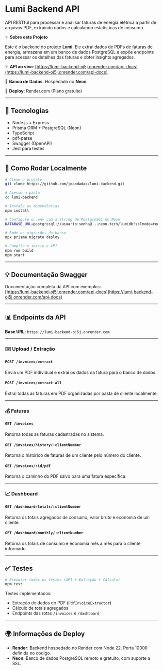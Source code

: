 # Lumi Backend API

API RESTful para processar e analisar faturas de energia elétrica a partir de arquivos PDF, extraindo dados e calculando estatísticas de consumo.

✨ **Sobre este Projeto**

Este é o backend do projeto **Lumi**. Ele extrai dados de PDFs de faturas de energia, armazena em um banco de dados PostgreSQL e expõe endpoints para acessar os detalhes das faturas e obter insights agregados.

✨ **API ao vivo**: [https://lumi-backend-oj5j.onrender.com/api-docs](https://lumi-backend-oj5j.onrender.com/api-docs)

📂 **Banco de Dados**: Hospedado no **Neon**

🚀 **Deploy**: Render.com (Plano gratuito)

---

## 📃 Tecnologias

- Node.js + Express  
- Prisma ORM + PostgreSQL (Neon)  
- TypeScript  
- pdf-parse  
- Swagger (OpenAPI)  
- Jest para testes  

---

## 🔹 Como Rodar Localmente

```bash
# Clone o projeto
git clone https://github.com/joaodadas/lumi-backend.git

# Acesse a pasta
cd lumi-backend

# Instale as dependências
npm install

# Configure o .env com a string do PostgreSQL no Neon
DATABASE_URL=postgresql://usuario:senha@...neon.tech/lumidb?sslmode=require

# Rode as migrações do banco
npx prisma migrate deploy

# Compile e inicie a API
npm run build
npm start
```

---

## 💡 Documentação Swagger

Documentação completa da API com exemplos:  
[https://lumi-backend-oj5j.onrender.com/api-docs](https://lumi-backend-oj5j.onrender.com/api-docs)

---

## 📊 Endpoints da API

**Base URL**: `https://lumi-backend-oj5j.onrender.com`

---

### ✉️ Upload / Extração

#### `POST /invoices/extract`  
Envia um PDF individual e extrai os dados da fatura para o banco de dados.

#### `POST /invoices/extract-all`  
Extrai todas as faturas em PDF organizadas por pasta de cliente localmente.

---

### 💰 Faturas

#### `GET /invoices`  
Retorna todas as faturas cadastradas no sistema.

#### `GET /invoices/history/:clientNumber`  
Retorna o histórico de faturas de um cliente pelo número do cliente.

#### `GET /invoices/:id/pdf`  
Retorna o caminho do PDF salvo para uma fatura específica.

---

### 📈 Dashboard

#### `GET /dashboard/totals/:clientNumber`  
Retorna os totais agregados de consumo, valor bruto e economia de um cliente.

#### `GET /dashboard/monthly/:clientNumber`  
Retorna os totais de consumo e economia mês a mês para o cliente informado.

---

## ✅ Testes

```bash
# Executar todos os testes (API + Extração + Cálculo)
npm test
```

Testes implementados:

- Extração de dados do PDF (`PdfInvoiceExtractor`)
- Cálculo de totais agregados
- Endpoints das rotas `/invoices` e `/dashboard`

---

## 🌍 Informações de Deploy

- **Render**: Backend hospedado no Render com Node 22. Porta 10000 definida no código.
- **Neon**: Banco de dados PostgreSQL remoto e gratuito, com suporte a SSL.
